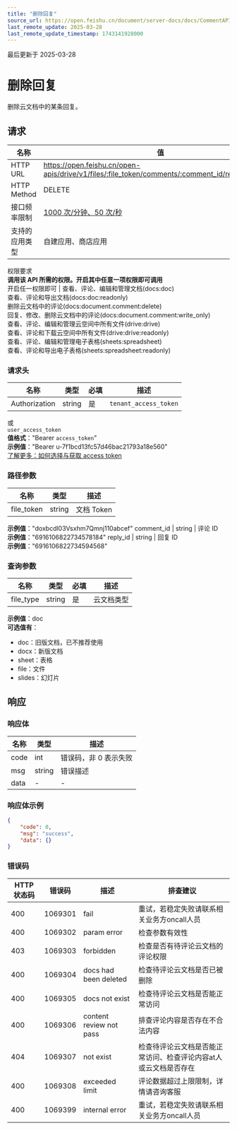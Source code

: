 ```yaml
---
title: "删除回复"
source_url: https://open.feishu.cn/document/server-docs/docs/CommentAPI/delete
last_remote_update: 2025-03-28
last_remote_update_timestamp: 1743141928000
---
```

最后更新于 2025-03-28

# 删除回复

删除云文档中的某条回复。

## 请求
名称 | 值
---|---
HTTP URL | https://open.feishu.cn/open-apis/drive/v1/files/:file_token/comments/:comment_id/replies/:reply_id
HTTP Method | DELETE
接口频率限制 | [1000 次/分钟、50 次/秒](https://open.feishu.cn/document/ukTMukTMukTM/uUzN04SN3QjL1cDN)
支持的应用类型 | 自建应用、商店应用
权限要求  
            **调用该 API 所需的权限。开启其中任意一项权限即可调用**  
            开启任一权限即可 | 查看、评论、编辑和管理文档(docs:doc)  
            查看、评论和导出文档(docs:doc:readonly)  
            删除云文档中的评论(docs:document.comment:delete)  
            回复、修改、删除云文档中的评论(docs:document.comment:write_only)  
            查看、评论、编辑和管理云空间中所有文件(drive:drive)  
            查看、评论和下载云空间中所有文件(drive:drive:readonly)  
            查看、评论、编辑和管理电子表格(sheets:spreadsheet)  
            查看、评论和导出电子表格(sheets:spreadsheet:readonly)

### 请求头

名称 | 类型 | 必填 | 描述
--- | --- | --- | ---
Authorization | string | 是 | `tenant_access_token`  
或  
`user_access_token`  
**值格式**："Bearer `access_token`"  
**示例值**："Bearer u-7f1bcd13fc57d46bac21793a18e560"  
[了解更多：如何选择与获取 access token](https://open.feishu.cn/document/uAjLw4CM/ugTN1YjL4UTN24CO1UjN/trouble-shooting/how-to-choose-which-type-of-token-to-use)

### 路径参数

名称 | 类型 | 描述
--- | --- | ---
file_token | string | 文档 Token  
**示例值**："doxbcdl03Vsxhm7Qmnj110abcef"
comment_id | string | 评论 ID  
**示例值**："6916106822734578184"
reply_id | string | 回复 ID  
**示例值**："6916106822734594568"

### 查询参数

名称 | 类型 | 必填 | 描述
--- | --- | --- | ---
file_type | string | 是 | 云文档类型  
**示例值**：doc  
**可选值有**：  
- doc：旧版文档，已不推荐使用  
- docx：新版文档  
- sheet：表格  
- file：文件  
- slides：幻灯片

## 响应

### 响应体

名称 | 类型 | 描述
--- | --- | ---
code | int | 错误码，非 0 表示失败
msg | string | 错误描述
data | \- | \-

### 响应体示例
```json
{
    "code": 0,
    "msg": "success",
    "data": {}
}
```

### 错误码

HTTP状态码 | 错误码 | 描述 | 排查建议
--- | --- | --- | ---
400 | 1069301 | fail | 重试，若稳定失败请联系相关业务方oncall人员
400 | 1069302 | param error | 检查参数有效性
403 | 1069303 | forbidden | 检查是否有待评论云文档的评论权限
400 | 1069304 | docs had been deleted | 检查待评论云文档是否已被删除
400 | 1069305 | docs not exist | 检查待评论云文档是否能正常访问
400 | 1069306 | content review not pass | 排查评论内容是否存在不合法内容
404 | 1069307 | not exist | 检查待评论云文档是否能正常访问、检查评论内容at人或云文档是否存在
400 | 1069308 | exceeded limit | 评论数据超过上限限制，详情请咨询客服
400 | 1069399 | internal error | 重试，若稳定失败请联系相关业务方oncall人员
